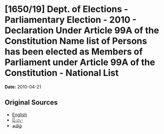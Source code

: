 # [1650/19] Dept. of Elections - Parliamentary Election - 2010 - Declaration Under Article 99A of the Constitution Name list of Persons has been elected as Members of Parliament under Article 99A of the Constitution - National List

**Date:** 2010-04-21

## Original Sources

- [English](https://documents.gov.lk/view/extra-gazettes/2010/4/1650-19_E.pdf)
- [සිංහල](https://documents.gov.lk/view/extra-gazettes/2010/4/1650-19_S.pdf)
- [தமிழ்](https://documents.gov.lk/view/extra-gazettes/2010/4/1650-19_T.pdf)
